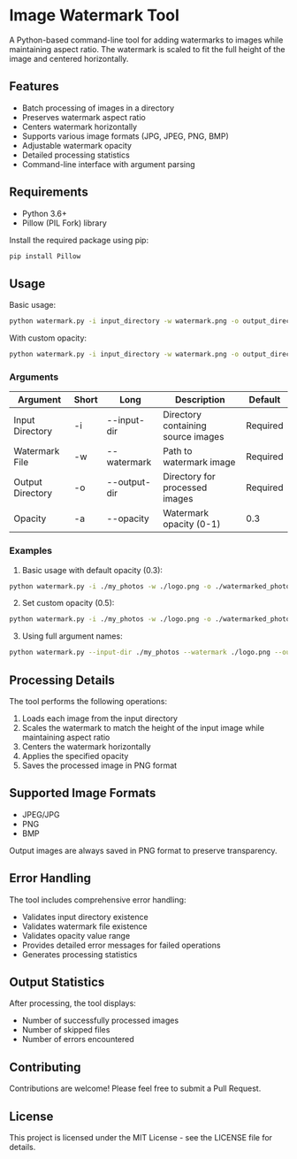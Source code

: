 # Image Watermark Tool

A Python-based command-line tool for adding watermarks to images while maintaining aspect ratio. The watermark is scaled to fit the full height of the image and centered horizontally.

## Features

- Batch processing of images in a directory
- Preserves watermark aspect ratio
- Centers watermark horizontally
- Supports various image formats (JPG, JPEG, PNG, BMP)
- Adjustable watermark opacity
- Detailed processing statistics
- Command-line interface with argument parsing

## Requirements

- Python 3.6+
- Pillow (PIL Fork) library

Install the required package using pip:
```bash
pip install Pillow
```

## Usage

Basic usage:
```bash
python watermark.py -i input_directory -w watermark.png -o output_directory
```

With custom opacity:
```bash
python watermark.py -i input_directory -w watermark.png -o output_directory -a 0.5
```

### Arguments

| Argument | Short | Long | Description | Default |
|----------|-------|------|-------------|---------|
| Input Directory | -i | --input-dir | Directory containing source images | Required |
| Watermark File | -w | --watermark | Path to watermark image | Required |
| Output Directory | -o | --output-dir | Directory for processed images | Required |
| Opacity | -a | --opacity | Watermark opacity (0-1) | 0.3 |

### Examples

1. Basic usage with default opacity (0.3):
```bash
python watermark.py -i ./my_photos -w ./logo.png -o ./watermarked_photos
```

2. Set custom opacity (0.5):
```bash
python watermark.py -i ./my_photos -w ./logo.png -o ./watermarked_photos -a 0.5
```

3. Using full argument names:
```bash
python watermark.py --input-dir ./my_photos --watermark ./logo.png --output-dir ./watermarked_photos --opacity 0.4
```

## Processing Details

The tool performs the following operations:
1. Loads each image from the input directory
2. Scales the watermark to match the height of the input image while maintaining aspect ratio
3. Centers the watermark horizontally
4. Applies the specified opacity
5. Saves the processed image in PNG format

## Supported Image Formats

- JPEG/JPG
- PNG
- BMP

Output images are always saved in PNG format to preserve transparency.

## Error Handling

The tool includes comprehensive error handling:
- Validates input directory existence
- Validates watermark file existence
- Validates opacity value range
- Provides detailed error messages for failed operations
- Generates processing statistics

## Output Statistics

After processing, the tool displays:
- Number of successfully processed images
- Number of skipped files
- Number of errors encountered

## Contributing

Contributions are welcome! Please feel free to submit a Pull Request.

## License

This project is licensed under the MIT License - see the LICENSE file for details.